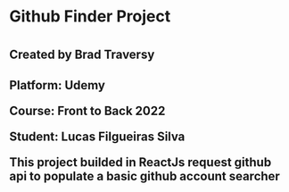 <h1> Github Finder Project <h1>
<h2> Created by Brad Traversy <h2>

<p> Platform: Udemy <p>
<p> Course: Front to Back 2022 <p>
<p> Student: Lucas Filgueiras Silva <p>
  
<p> This project builded in ReactJs request github api to populate a basic github account searcher <p

